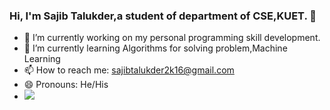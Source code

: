 ### Hi, I'm Sajib Talukder,a student of department of CSE,KUET. 👋

- 🔭 I’m currently working on my personal programming skill development.
- 🌱 I’m currently learning Algorithms for solving problem,Machine Learning
- 📫 How to reach me: sajibtalukder2k16@gmail.com
- 😄 Pronouns: He/His
- <img src="https://github-readme-stats.vercel.app/api?username=sajibtalukder2k16&&show_icons=true&title_color=ffffff&icon_color=bb2acf&text_color=daf7dc&bg_color=151515">
